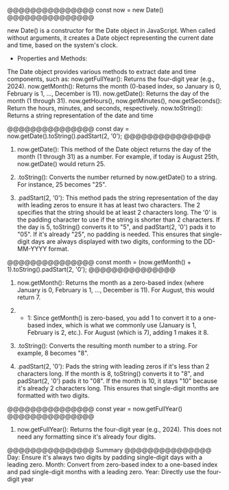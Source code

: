
@@@@@@@@@@@@@@@ const now = new Date() @@@@@@@@@@@@@@@

new Date() is a constructor for the Date object in JavaScript.
When called without arguments, it creates a Date object representing the current date and time, based on the system's clock.

* Properties and Methods:

The Date object provides various methods to extract date and time components, such as:
now.getFullYear(): Returns the four-digit year (e.g., 2024).
now.getMonth(): Returns the month (0-based index, so January is 0, February is 1, ..., December is 11).
now.getDate(): Returns the day of the month (1 through 31).
now.getHours(), now.getMinutes(), now.getSeconds(): Return the hours, minutes, and seconds, respectively.
now.toString(): Returns a string representation of the date and time


@@@@@@@@@@@@@@@ const day = now.getDate().toString().padStart(2, '0'); @@@@@@@@@@@@@@@
1) now.getDate():
This method of the Date object returns the day of the month (1 through 31) as a number.
For example, if today is August 25th, now.getDate() would return 25.

2) .toString():
Converts the number returned by now.getDate() to a string.
For instance, 25 becomes "25".

3) .padStart(2, '0'):
This method pads the string representation of the day with leading zeros to ensure it has at least two characters.
The 2 specifies that the string should be at least 2 characters long.
The '0' is the padding character to use if the string is shorter than 2 characters.
If the day is 5, toString() converts it to "5", and padStart(2, '0') pads it to "05". If it's already "25", no padding is needed.
This ensures that single-digit days are always displayed with two digits, conforming to the DD-MM-YYYY format.

@@@@@@@@@@@@@@@ const month = (now.getMonth() + 1).toString().padStart(2, '0'); @@@@@@@@@@@@@@@

1) now.getMonth():
Returns the month as a zero-based index (where January is 0, February is 1, ..., December is 11).
For August, this would return 7.

2) + 1:
Since getMonth() is zero-based, you add 1 to convert it to a one-based index, which is what we commonly use (January is 1, February is 2, etc.).
For August (which is 7), adding 1 makes it 8.

3) .toString():
Converts the resulting month number to a string.
For example, 8 becomes "8".

4) .padStart(2, '0'):
Pads the string with leading zeros if it's less than 2 characters long.
If the month is 8, toString() converts it to "8", and padStart(2, '0') pads it to "08". If the month is 10, it stays "10" because it's already 2 characters long.
This ensures that single-digit months are formatted with two digits.

@@@@@@@@@@@@@@@ const year = now.getFullYear() @@@@@@@@@@@@@@@

1) now.getFullYear():
Returns the four-digit year (e.g., 2024).
This does not need any formatting since it's already four digits.

@@@@@@@@@@@@@@@ Summary @@@@@@@@@@@@@@@
Day: Ensure it's always two digits by padding single-digit days with a leading zero.
Month: Convert from zero-based index to a one-based index and pad single-digit months with a leading zero.
Year: Directly use the four-digit year
